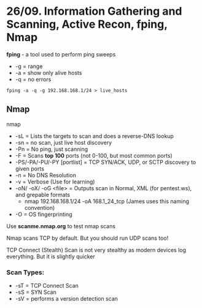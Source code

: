 # 26/09. Information Gathering and Scanning, Active Recon, fping, Nmap

**fping** - a tool used to perform ping sweeps

* \-g = range
* \-a = show only alive hosts
* \-q = no errors

`fping -a -q -g 192.168.168.1/24 > live_hosts`

## Nmap

nmap

* \-sL = Lists the targets to scan and does a reverse-DNS lookup
* \-sn = no scan, just live host discovery
* \-Pn = No ping, just scanning
* \-F = Scans **top 100** ports (not 0-100, but most common ports)
* \-PS/-PA/-PU/-PY \[portlist] = TCP SYN/ACK, UDP, or SCTP discovery to given ports
* \-n = No DNS Resolution
* \-v = Verbose (Use for learning)
* \-oN/ -oX/ -oG \<file> = Outputs scan in Normal, XML (for pentest.ws), and grepable formats
  * nmap 192.168.168.1/24 -oA 168.1\_24\_tcp (James uses this naming convention)
* \-O = OS fingerprinting

Use **scanme.nmap.org** to test nmap scans

Nmap scans TCP by default. But you should run UDP scans too!

TCP Connect (Stealth) Scan is not very stealthy as modern devices log everything. But it is slightly quicker

### Scan Types:

* \-sT = TCP Connect Scan
* \-sS = SYN Scan
* \-sV = performs a version detection scan
